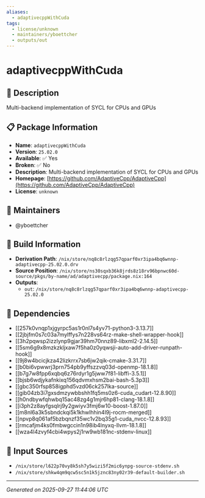 ```yaml
---
aliases:
  - adaptivecppWithCuda
tags:
  - license/unknown
  - maintainers/yboettcher
  - outputs/out
---
```


# adaptivecppWithCuda

## 📝 Description

Multi-backend implementation of SYCL for CPUs and GPUs

## 📋 Package Information

- **Name**: `adaptivecppWithCuda`
- **Version**: `25.02.0`
- **Available**: ✅ Yes
- **Broken**: ✅ No
- **Description**: Multi-backend implementation of SYCL for CPUs and GPUs
- **Homepage**: [https://github.com/AdaptiveCpp/AdaptiveCpp](https://github.com/AdaptiveCpp/AdaptiveCpp)
- **License**: `unknown`
## 👥 Maintainers

- @yboettcher


## 🔧 Build Information

- **Derivation Path**: `/nix/store/nq8c8rlzqg57qparf0xr3ipa4bq6wnnp-adaptivecpp-25.02.0.drv`
- **Source Position**: `/nix/store/ns30sqxb36k8jrds8z18rv96bpnwc60d-source/pkgs/by-name/ad/adaptivecpp/package.nix:164`
- **Outputs**:
  - `out`:  `/nix/store/nq8c8rlzqg57qparf0xr3ipa4bq6wnnp-adaptivecpp-25.02.0`

## 🔗 Dependencies

- [[257k0vnqp1xjgyrpc5as1r0nl7s4yv71-python3-3.13.7]]
- [[2jbjfm0s7c03a7mylffys7n228vs64rz-make-shell-wrapper-hook]]
- [[3h2pqwsp2izzlynp9gjar39hm70nnz89-libxml2-2.14.5]]
- [[5sm6g9x8mzkzkljxaw7f5ha0z0yqwsji-auto-add-driver-runpath-hook]]
- [[9j8w4bcicjkza42lizkrrx7sb6jw2qik-cmake-3.31.7]]
- [[b0bi6vpwwrj3prn754pb9yffszzvq03d-openmp-18.1.8]]
- [[b7g7w8fpp6xqbq6z76rdyr1g5jww7f81-libffi-3.5.1]]
- [[bjsb6wdjykafnkixq156qdvmxhsm2bai-bash-5.3p3]]
- [[gbc350rfsp858igphd5vzd06ck257lka-source]]
- [[gib04zb3i7gxsdmzywbbshh1fq5ms0z6-cuda_cudart-12.8.90]]
- [[h0ndbywfqhwbq15ac48zg4g1mjr6hp81-clang-18.1.8]]
- [[i3ph2z8ayfgsqlrj9y2gwiyv3fmj6w10-boost-1.87.0]]
- [[m8nl6a3k5sbndckqi5k1khwlhhin4l9j-rocm-merged]]
- [[npvp8q061af5bzbqnzf35wc1v2bq35g1-cuda_nvcc-12.8.93]]
- [[rmcafjm4ks0fmbwgccin1n98ib4lnyxq-llvm-18.1.8]]
- [[wza4l4zvyf4cbi4wpys2j1rw9wb181nc-stdenv-linux]]

## 📁 Input Sources

- `/nix/store/l622p70vy8k5sh7y5wizi5f2mic6ynpg-source-stdenv.sh`
- `/nix/store/shkw4qm9qcw5sc5n1k5jznc83ny02r39-default-builder.sh`

---
*Generated on 2025-09-27 11:44:06 UTC*
